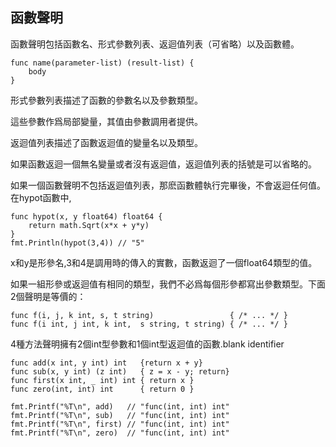 ## 函數聲明

函數聲明包括函數名、形式參數列表、返迴值列表（可省略）以及函數體。

```
func name(parameter-list) (result-list) {
    body
}
```
形式參數列表描述了函數的參數名以及參數類型。

這些參數作爲局部變量，其值由參數調用者提供。

返迴值列表描述了函數返迴值的變量名以及類型。

如果函數返迴一個無名變量或者沒有返迴值，返迴值列表的括號是可以省略的。

如果一個函數聲明不包括返迴值列表，那麽函數體執行完畢後，不會返迴任何值。 在hypot函數中,

```
func hypot(x, y float64) float64 {
    return math.Sqrt(x*x + y*y)
}
fmt.Println(hypot(3,4)) // "5"
```
x和y是形參名,3和4是調用時的傳入的實數，函數返迴了一個float64類型的值。

如果一組形參或返迴值有相同的類型，我們不必爲每個形參都寫出參數類型。下面2個聲明是等價的：

```
func f(i, j, k int, s, t string)                 { /* ... */ }
func f(i int, j int, k int,  s string, t string) { /* ... */ }
```

4種方法聲明擁有2個int型參數和1個int型返迴值的函數.blank identifier

```
func add(x int, y int) int   {return x + y}
func sub(x, y int) (z int)   { z = x - y; return}
func first(x int, _ int) int { return x }
func zero(int, int) int      { return 0 }

fmt.Printf("%T\n", add)   // "func(int, int) int"
fmt.Printf("%T\n", sub)   // "func(int, int) int"
fmt.Printf("%T\n", first) // "func(int, int) int"
fmt.Printf("%T\n", zero)  // "func(int, int) int"
```